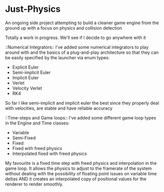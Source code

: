 # Just-Physics
An ongoing side project attempting to build a cleaner game engine from the ground up with a focus on physics and collision detection

Totally a work in progress. We'll see if I decide to go anywhere with it


::Numerical Integrators::
I've added some numerical integrators to play around with and the basics 
of a plug-and-play architecture so that they can be easily specified by 
the launcher via enum types:
- Explicit Euler
- Semi-implicit Euler
- Implicit Euler
- Verlet
- Velocity Verlet
- RK4

So far I like semi-implicit and implicit euler the best since they 
properly deal with velocities, are stable and have reliable accuracy

::Time-steps and Game loops::
I've added some different game loop types in the Engine and Time classes:
- Variable
- Semi-Fixed
- Fixed
- Fixed with freed physics
- Interpolated fixed with freed physics

My favourite is a fixed time step with freed physics and interpolation in the game loop. It allows the physics to adjust to the framerate of the system without dealing with the possibility of floating point issues on variable time deltas AND it creates an interpolated copy of positional values for the renderer to render smoothly.

